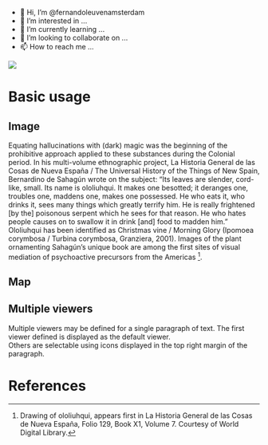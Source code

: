 - 👋 Hi, I’m @fernandoleuvenamsterdam
- 👀 I’m interested in ...
- 🌱 I’m currently learning ...
- 💞️ I’m looking to collaborate on ...
- 📫 How to reach me ...

<!---
fernandoleuvenamsterdam/fernandoleuvenamsterdam is a ✨ special ✨ repository because its `README.md` (this file) appears on your GitHub profile.
You can click the Preview link to take a look at your changes.
--->
<a href="https://juncture-digital.org"><img src="https://juncture-digital.org/images/ve-button.png"></a>

<param ve-config 
       title="Peyotl enters the scene "
       author="JSTOR Labs team"
       banner="https://commons.wikimedia.org/wiki/File:Lophophora_williamsii_(5673485954).jpg"
       layout="vertical">


# Basic usage

## Image

Equating  hallucinations with (dark) magic was the beginning of the prohibitive approach applied to these substances during the Colonial period. In his multi-volume ethnographic project, La Historia General de las Cosas de Nueva España / The Universal History of the Things of New Spain, Bernardino de Sahagún wrote on the subject: “Its leaves are slender, cord-like, small. Its name is ololiuhqui. It makes one besotted; it deranges one, troubles one, maddens one, makes one possessed. He who eats it, who drinks it, sees many things which greatly terrify him. He is really frightened [by the] poisonous serpent which he sees for that reason. He who hates people causes on to swallow it in drink [and] food to madden him.”  Ololiuhqui  has been identified as Christmas vine / Morning Glory (Ipomoea corymbosa / Turbina corymbosa, Granziera, 2001).  Images of the plant ornamenting Sahagún’s unique book are among the first sites of visual mediation of psychoactive precursors from the Americas [^1].
<param ve-image 
       label="Peyotl" 
       description="painting by Johannes Vermeer" 
       license="By Leonora Enking. Public domain" 
       url=<"https://commons.wikimedia.org/wiki/File:Lophophora_williamsii_(4876527737).jpg">

       

## Map

<param ve-map center=Q96>


## Multiple viewers

Multiple viewers may be defined for a single paragraph of text.  The first viewer defined is displayed as the default viewer.  
Others are selectable using icons displayed in the top right margin of the paragraph.
<param ve-image 
       manifest="https://iiif.juncture-digital.org/manifest/6dd738aed85597cac540ad31dd5818e86ef7f2918c7b43a9eb3123d5538e6e4c">
<param ve-map center="Q36600" zoom="11">

# References

[^1]: Drawing of ololiuhqui, appears first in  La Historia General de las Cosas de Nueva España, Folio 129, Book X1, Volume 7. 
Courtesy of World Digital Library.

